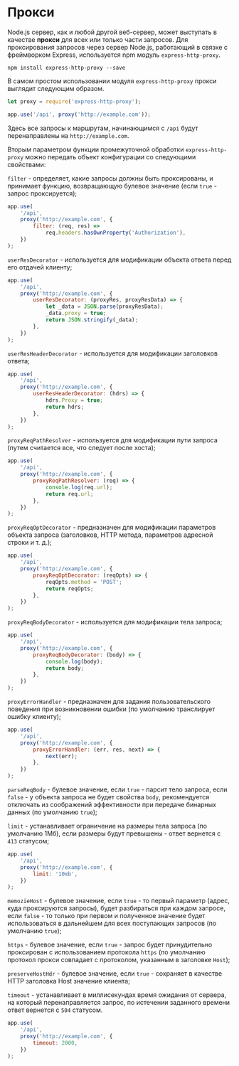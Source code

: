 # Прокси

Node.js сервер, как и любой другой веб-сервер, может выступать в качестве **прокси** для всех или только части запросов. Для проксирования запросов через сервер Node.js, работающий в связке с фреймворком Express, используется npm модуль `express-http-proxy`.

```
npm install express-http-proxy --save
```

В самом простом использовании модуля `express-http-proxy` прокси выглядит следующим образом.

```js
let proxy = require('express-http-proxy');

app.use('/api', proxy('http://example.com'));
```

Здесь все запросы к маршрутам, начинающимся с `/api` будут перенаправлены на `http://example.com`.

Вторым параметром функции промежуточной обработки `express-http-proxy` можно передать объект конфигурации со следующими свойствами:

`filter` - определяет, какие запросы должны быть проксированы, и принимает функцию, возвращающую булевое значение (если `true` - запрос проксируется);

```js
app.use(
    '/api',
    proxy('http://example.com', {
        filter: (req, res) =>
            req.headers.hasOwnProperty('Authorization'),
    })
);
```

`userResDecorator` - используется для модификации объекта ответа перед его отдачей клиенту;

```js
app.use(
    '/api',
    proxy('http://example.com', {
        userResDecorator: (proxyRes, proxyResData) => {
            let _data = JSON.parse(proxyResData);
            _data.proxy = true;
            return JSON.stringify(_data);
        },
    })
);
```

`userResHeaderDecorator` - используется для модификации заголовков ответа;

```js
app.use(
    '/api',
    proxy('http://example.com', {
        userResHeaderDecorator: (hdrs) => {
            hdrs.Proxy = true;
            return hdrs;
        },
    })
);
```

`proxyReqPathResolver` - используется для модификации пути запроса (путем считается все, что следует после хоста);

```js
app.use(
    '/api',
    proxy('http://example.com', {
        proxyReqPathResolver: (req) => {
            console.log(req.url);
            return req.url;
        },
    })
);
```

`proxyReqOptDecorator` - предназначен для модификации параметров объекта запроса (заголовков, HTTP метода, параметров адресной строки и т. д.);

```js
app.use(
    '/api',
    proxy('http://example.com', {
        proxyReqOptDecorator: (reqOpts) => {
            reqOpts.method = 'POST';
            return reqOpts;
        },
    })
);
```

`proxyReqBodyDecorator` - используется для модификации тела запроса;

```js
app.use(
    '/api',
    proxy('http://example.com', {
        proxyReqBodyDecorator: (body) => {
            console.log(body);
            return body;
        },
    })
);
```

`proxyErrorHandler` - предназначен для задания пользовательского поведения при возникновении ошибки (по умолчанию транслирует ошибку клиенту);

```js
app.use(
    '/api',
    proxy('http://example.com', {
        proxyErrorHandler: (err, res, next) => {
            next(err);
        },
    })
);
```

`parseReqBody` - булевое значение, если `true` - парсит тело запроса, если `false` - у объекта запроса не будет свойства `body`, рекомендуется отключать из соображений эффективности при передаче бинарных данных (по умолчанию `true`);

`limit` - устанавливает ограничение на размеры тела запроса (по умолчанию 1Мб), если размеры будут превышены - ответ вернется с `413` статусом;

```js
app.use(
    '/api',
    proxy('http://example.com', {
        limit: '10mb',
    })
);
```

`memozieHost` - булевое значение, если `true` - то первый параметр (адрес, куда проксируются запросы), будет разбираться при каждом запросе, если `false` - то только при первом и полученное значение будет использоваться в дальнейшем для всех поступающих запросов (по умолчанию `true`);

`https` - булевое значение, если `true` - запрос будет принудительно проксирован с использованием протокола `https` (по умолчанию протокол прокси совпадает с протоколом, указанным в заголовке `Host`);

`preserveHostHdr` - булевое значение, если `true` - сохраняет в качестве HTTP заголовка Host значение клиента;

`timeout` - устанавливает в миллисекундах время ожидания от сервера, на который перенаправляется запрос, по истечении заданного времени ответ вернется с `504` статусом.

```js
app.use(
    '/api',
    proxy('http://example.com', {
        timeout: 2000,
    })
);
```
